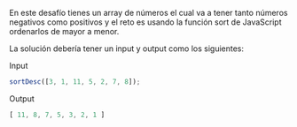 En este desafío tienes un array de números el cual va a tener tanto números negativos como positivos y el reto es usando la función sort de JavaScript ordenarlos de mayor a menor.

La solución debería tener un input y output como los siguientes:

Input

```js
sortDesc([3, 1, 11, 5, 2, 7, 8]);
```

Output

```js
[ 11, 8, 7, 5, 3, 2, 1 ]
```
